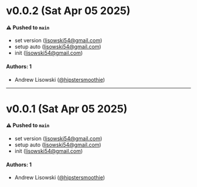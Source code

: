 # v0.0.2 (Sat Apr 05 2025)

#### ⚠️ Pushed to `main`

- set version (lisowski54@gmail.com)
- setup auto (lisowski54@gmail.com)
- init (lisowski54@gmail.com)

#### Authors: 1

- Andrew Lisowski ([@hipstersmoothie](https://github.com/hipstersmoothie))

---

# v0.0.1 (Sat Apr 05 2025)

#### ⚠️ Pushed to `main`

- set version (lisowski54@gmail.com)
- setup auto (lisowski54@gmail.com)
- init (lisowski54@gmail.com)

#### Authors: 1

- Andrew Lisowski ([@hipstersmoothie](https://github.com/hipstersmoothie))
